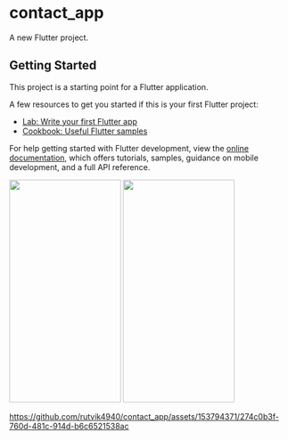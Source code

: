 
# contact_app

A new Flutter project.

## Getting Started

This project is a starting point for a Flutter application.

A few resources to get you started if this is your first Flutter project:

- [Lab: Write your first Flutter app](https://docs.flutter.dev/get-started/codelab)
- [Cookbook: Useful Flutter samples](https://docs.flutter.dev/cookbook)

For help getting started with Flutter development, view the
[online documentation](https://docs.flutter.dev/), which offers tutorials,
samples, guidance on mobile development, and a full API reference.
<p>
  <img src="https://github.com/rutvik4940/contact_app/assets/153794371/a5c5b233-7f64-418a-b544-75c01ae6f571"
 height="400px" width="200px"/>
 <img src="https://github.com/rutvik4940/contact_app/assets/153794371/c30bd5e2-099f-4be2-a945-821b8417c655"
 height="400px" width="200px"/>

https://github.com/rutvik4940/contact_app/assets/153794371/274c0b3f-760d-481c-914d-b6c6521538ac
</p>
